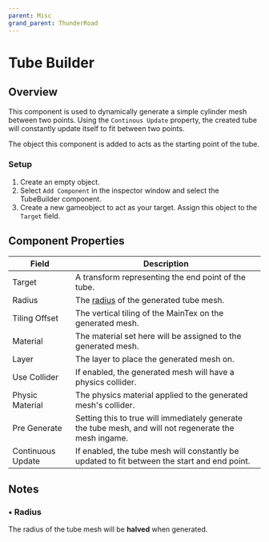 ```yaml
---
parent: Misc
grand_parent: ThunderRoad
---
```

# Tube Builder

## Overview
This component is used to dynamically generate a simple cylinder mesh between two points. Using the `Continous Update` property, the created tube will constantly update itself to fit between two points.

The object this component is added to acts as the starting point of the tube.


### Setup
1. Create an empty object.
2. Select `Add Component` in the inspector window and select the TubeBuilder component.
3. Create a new gameobject to act as your target. Assign this object to the `Target` field. 


## Component Properties

| Field              | Description
| ---                | ---
| Target             | A transform representing the end point of the tube.
| Radius             | The [radius](#-radius) of the generated tube mesh.
| Tiling Offset      | The vertical tiling of the MainTex on the generated mesh.
| Material           | The material set here will be assigned to the generated mesh.
| Layer              | The layer to place the generated mesh on.
| Use Collider       | If enabled, the generated mesh will have a physics collider.
| Physic Material    | The physics material applied to the generated mesh's collider.
| Pre Generate       | Setting this to true will immediately generate the tube mesh, and will not regenerate the mesh ingame.
| Continuous Update  | If enabled, the tube mesh will constantly be updated to fit between the start and end point.

## Notes

### • Radius
The radius of the tube mesh will be **halved** when generated.